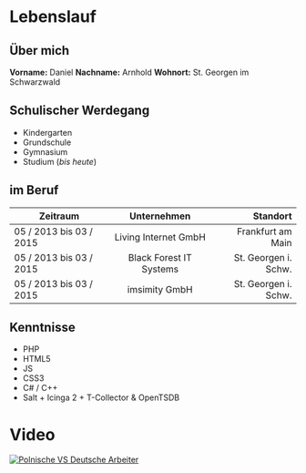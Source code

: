 # Lebenslauf

## Über mich
**Vorname:**  Daniel **Nachname:**  Arnhold **Wohnort:**  St. Georgen im Schwarzwald

## Schulischer Werdegang
* Kindergarten
* Grundschule
* Gymnasium
* Studium (_bis heute_)

## im Beruf
| Zeitraum      | Unternehmen   | Standort  |
| ------------- |:-------------:| -----:|
| 05 / 2013 bis 03 / 2015  | Living Internet GmbH      |   Frankfurt am Main |
| 05 / 2013 bis 03 / 2015  | Black Forest IT Systems   |   St. Georgen i. Schw. |
| 05 / 2013 bis 03 / 2015  | imsimity GmbH             |   St. Georgen i. Schw. |


## Kenntnisse
* PHP
* HTML5
* JS
* CSS3
* C# / C++
* Salt + Icinga 2 + T-Collector & OpenTSDB

# Video
[![Polnische VS Deutsche Arbeiter](http://img.youtube.com/vi/K-hjG3t9wHY/0.jpg)](http://www.youtube.com/watch?v=K-hjG3t9wHY)
